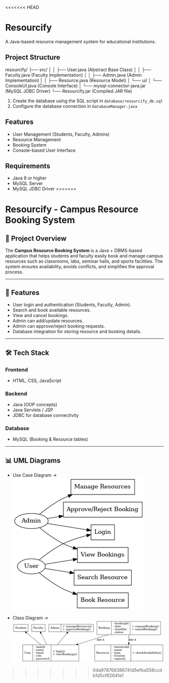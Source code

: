<<<<<<< HEAD
# Resourcify

A Java-based resource management system for educational institutions.

## Project Structure

resourcify/
├── src/
│           │   ├── User.java              (Abstract Base Class)
│           │   ├── Faculty.java           (Faculty Implementation)
│           │   ├── Admin.java             (Admin Implementation)
│           │   ├── Resource.java          (Resource Model)
│           └── ui/
│               └── ConsoleUI.java         (Console Interface)
│   └── mysql-connector-java.jar          (MySQL JDBC Driver)
└── Resourcify.jar                        (Compiled JAR file)


1. Create the database using the SQL script in `database/resourcify_db.sql`
3. Configure the database connection in `DatabaseManager.java`

## Features

- User Management (Students, Faculty, Admins)
- Resource Management
- Booking System
- Console-based User Interface

## Requirements

- Java 8 or higher
- MySQL Server
- MySQL JDBC Driver
=======
# Resourcify - Campus Resource Booking System

## 📌 Project Overview
The **Campus Resource Booking System** is a Java + DBMS-based application that helps students and faculty easily book and manage campus resources such as classrooms, labs, seminar halls, and sports facilities. The system ensures availability, avoids conflicts, and simplifies the approval process.

---

## 🎯 Features
- User login and authentication (Students, Faculty, Admin).
- Search and book available resources.
- View and cancel bookings.
- Admin can add/update resources.
- Admin can approve/reject booking requests.
- Database integration for storing resource and booking details.

---

## 🛠 Tech Stack
### Frontend
- HTML, CSS, JavaScript

### Backend
- Java (OOP concepts)
- Java Servlets / JSP
- JDBC for database connectivity

### Database
- MySQL (Booking & Resource tables)

---

## 📊 UML Diagrams
- Use Case Diagram ->  ![Use Case Diagram](use_case_diagram.png)

- Class Diagram -> ![Class Diagram](class_diagram.png)
  


>>>>>>> 04a978768386741d5efba558ccdb1d5cf62641e1
